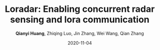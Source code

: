 ---
title: "Loradar: Enabling concurrent radar sensing and lora communication"
collection: publications
permalink: "/publication/2020-11-04"
excerpt: "Miniature radar has demonstrated its great potential in smart homes, such as understanding the wellness of the residents and providing ubiquitous interactions. While it has many promising applications, it also results in congested RF (radio frequency) environments as there is an unprecedented amount of traffic in a smart home. To ease the strain on the limited spectrum, we ask the question that, can we reuse the sensing signals for data communication? With such a capability, we can improve the spectrum utilization by sharing the spectrum between sensing and communication systems. However, radar signals are customized for the sensing purpose and are incompatible with legacy communication standards. To address this challenge, we have an observation that, non-linearity effect in RF circuits can convert wideband radar signals into a LoRa signal. Based on this observation, in this paper, we present LoRadar …"
date: "2020-11-04"
venue: "IEEE Transactions on Mobile Computing 21 (6), 2045-2057, 2020"
paperurl: "/files/2020-11-04.pdf"
author: "<strong>Qianyi Huang</strong>, Zhiqing Luo, Jin Zhang, Wei Wang, Qian Zhang"
poster: /images/publications/2020-11-04.jpg

remark:
external_url: "https://ieeexplore.ieee.org/document/9248648"
---
